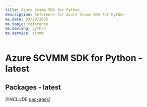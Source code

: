 ```yaml
---
title: Azure Scvmm SDK for Python
description: Reference for Azure Scvmm SDK for Python
ms.date: 03/20/2025
ms.topic: reference
ms.devlang: python
ms.service: scvmm
---
```

# Azure SCVMM SDK for Python - latest
## Packages - latest
[!INCLUDE [packages](scvmm-index.md)]